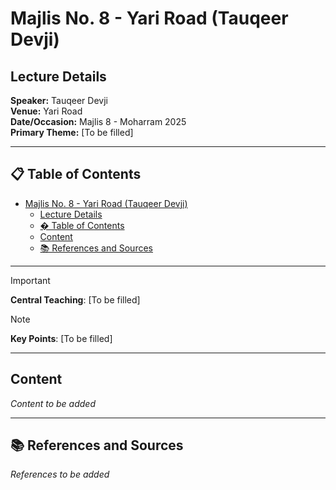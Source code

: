 # Majlis No. 8 - Yari Road (Tauqeer Devji)

## Lecture Details

**Speaker:** Tauqeer Devji  
**Venue:** Yari Road  
**Date/Occasion:** Majlis 8 - Moharram 2025  
**Primary Theme:** [To be filled]

---

## 📋 Table of Contents

- [Majlis No. 8 - Yari Road (Tauqeer Devji)](#majlis-no-8---yari-road-tauqeer-devji)
  - [Lecture Details](#lecture-details)
  - [� Table of Contents](#-table-of-contents)
  - [Content](#content)
  - [📚 References and Sources](#-references-and-sources)

---

> [!IMPORTANT]
> **Central Teaching**: [To be filled]

> [!NOTE]
> **Key Points**: [To be filled]

---

## Content

*Content to be added*

---

## 📚 References and Sources

*References to be added*
